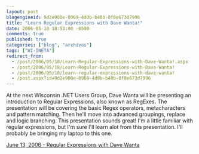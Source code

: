 ```yaml
---
layout: post
blogengineid: 9d2e900e-0969-4d0b-b40b-0f8e673d7996
title: "Learn Regular Expressions with Dave Wanta!"
date: 2006-05-18 18:53:00 -0500
comments: true
published: true
categories: ["blog", "archives"]
tags: ["WI-INETA"]
redirect_from: 
  - /post/2006/05/18/Learn-Regular-Expressions-with-Dave-Wanta!.aspx
  - /post/2006/05/18/Learn-Regular-Expressions-with-Dave-Wanta!
  - /post/2006/05/18/learn-regular-expressions-with-dave-wanta!
  - /post.aspx?id=9d2e900e-0969-4d0b-b40b-0f8e673d7996
---
```


At the next Wisconsin .NET Users Group, Dave Wanta will be presenting an introduction to Regular Expressions, also known as RegExes. The presentation will be covering the basic Regex operators, metacharacters and pattern matching. Then he'll move into advanced groupings, replace and logic branching. This presentation sounds great! I'm a little familiar with regular expressions, but I'm sure I'll learn alot from this presentation. I'll probably be bringing my laptop to this one.

<a href="http://www.wi-ineta.org/DesktopDefault.aspx?tabid=23">June 13, 2006 - Regular Expressions with Dave Wanta</a>

